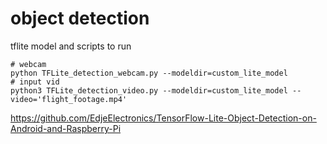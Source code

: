 # object detection
tflite model and scripts to run

```
# webcam
python TFLite_detection_webcam.py --modeldir=custom_lite_model
# input vid
python3 TFLite_detection_video.py --modeldir=custom_lite_model --video='flight_footage.mp4'
```

https://github.com/EdjeElectronics/TensorFlow-Lite-Object-Detection-on-Android-and-Raspberry-Pi
